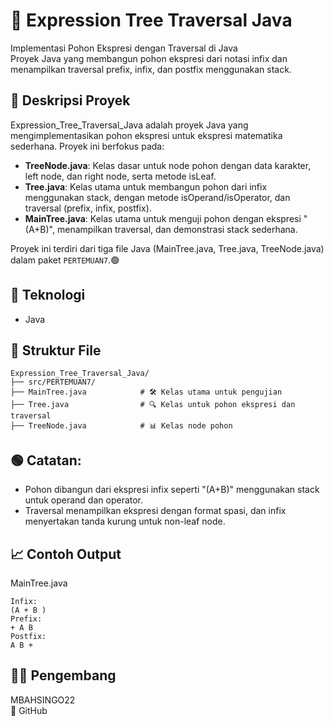 # 📝 Expression Tree Traversal Java

Implementasi Pohon Ekspresi dengan Traversal di Java  
Proyek Java yang membangun pohon ekspresi dari notasi infix dan menampilkan traversal prefix, infix, dan postfix menggunakan stack.

## 📖 Deskripsi Proyek
Expression_Tree_Traversal_Java adalah proyek Java yang mengimplementasikan pohon ekspresi untuk ekspresi matematika sederhana. Proyek ini berfokus pada:

- **TreeNode.java**: Kelas dasar untuk node pohon dengan data karakter, left node, dan right node, serta metode isLeaf.  
- **Tree.java**: Kelas utama untuk membangun pohon dari infix menggunakan stack, dengan metode isOperand/isOperator, dan traversal (prefix, infix, postfix).  
- **MainTree.java**: Kelas utama untuk menguji pohon dengan ekspresi "(A+B)", menampilkan traversal, dan demonstrasi stack sederhana.

Proyek ini terdiri dari tiga file Java (MainTree.java, Tree.java, TreeNode.java) dalam paket `PERTEMUAN7`.🟢

## 🧠 Teknologi
- Java

## 📂 Struktur File
```
Expression_Tree_Traversal_Java/
├── src/PERTEMUAN7/
├── MainTree.java            # 🛠️ Kelas utama untuk pengujian
├── Tree.java                # 🔍 Kelas untuk pohon ekspresi dan traversal
├── TreeNode.java            # 📊 Kelas node pohon
```

## 🟢 Catatan:
- Pohon dibangun dari ekspresi infix seperti "(A+B)" menggunakan stack untuk operand dan operator.
- Traversal menampilkan ekspresi dengan format spasi, dan infix menyertakan tanda kurung untuk non-leaf node.

## 📈 Contoh Output
MainTree.java  
```
Infix:
(A + B )
Prefix:
+ A B 
Postfix:
A B + 
```

## 👨‍💻 Pengembang
MBAHSINGO22  
🔗 GitHub
